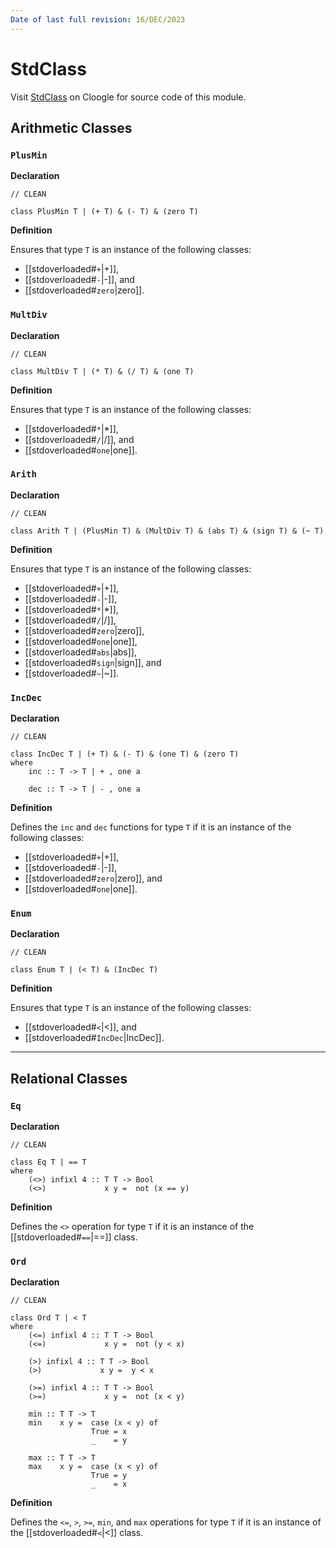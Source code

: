 ```yaml
---
Date of last full revision: 16/DEC/2023
---
```


# StdClass

Visit [StdClass](https://cloogle.org/src/#base-stdenv/StdClass;icl;line=1) on Cloogle for source code of this module.

## Arithmetic Classes

### `PlusMin`

**Declaration**

```clean
// CLEAN

class PlusMin T | (+ T) & (- T) & (zero T)
```

**Definition**

Ensures that type `T` is an instance of the following classes:

- [[stdoverloaded#`+`|+]],
- [[stdoverloaded#`-`|-]], and
- [[stdoverloaded#`zero`|zero]].

### `MultDiv`

**Declaration**

```clean
// CLEAN

class MultDiv T | (* T) & (/ T) & (one T)
```

**Definition**

Ensures that type `T` is an instance of the following classes:

- [[stdoverloaded#`*`|*]],
- [[stdoverloaded#`/`|/]], and
- [[stdoverloaded#`one`|one]].

### `Arith`

**Declaration**

```clean
// CLEAN

class Arith T | (PlusMin T) & (MultDiv T) & (abs T) & (sign T) & (~ T)
```

**Definition**

Ensures that type `T` is an instance of the following classes:

- [[stdoverloaded#`+`|+]],
- [[stdoverloaded#`-`|-]],
- [[stdoverloaded#`*`|*]],
- [[stdoverloaded#`/`|/]],
- [[stdoverloaded#`zero`|zero]],
- [[stdoverloaded#`one`|one]],
- [[stdoverloaded#`abs`|abs]],
- [[stdoverloaded#`sign`|sign]], and
- [[stdoverloaded#`~`|~]].

### `IncDec`

**Declaration**

```clean
// CLEAN

class IncDec T | (+ T) & (- T) & (one T) & (zero T)
where
    inc :: T -> T | + , one a

    dec :: T -> T | - , one a
```

**Definition**

Defines the `inc` and `dec` functions for type `T` if it is an instance of the following classes:

- [[stdoverloaded#`+`|+]],
- [[stdoverloaded#`-`|-]],
- [[stdoverloaded#`zero`|zero]], and
- [[stdoverloaded#`one`|one]].

### `Enum`

**Declaration**

```clean
// CLEAN

class Enum T | (< T) & (IncDec T)
```

**Definition**

Ensures that type `T` is an instance of the following classes:

- [[stdoverloaded#`<`|<]], and
- [[stdoverloaded#`IncDec`|IncDec]].

---

## Relational Classes

### `Eq`

**Declaration**

```clean
// CLEAN

class Eq T | == T
where
    (<>) infixl 4 :: T T -> Bool
    (<>)             x y =  not (x == y)
```

**Definition**

Defines the `<>` operation for type `T` if it is an instance of the [[stdoverloaded#`==`|==]] class.

### `Ord`

**Declaration**

```clean
// CLEAN

class Ord T | < T
where
    (<=) infixl 4 :: T T -> Bool
    (<=)             x y =  not (y < x)

    (>) infixl 4 :: T T -> Bool
    (>)             x y =  y < x

    (>=) infixl 4 :: T T -> Bool
    (>=)             x y =  not (x < y)

    min :: T T -> T
    min    x y =  case (x < y) of
                  True = x
                  _    = y

    max :: T T -> T
    max    x y =  case (x < y) of
                  True = y
                  _    = x
```

**Definition**

Defines the `<=`, `>`, `>=`, `min`, and `max` operations for type `T` if it is an instance of the [[stdoverloaded#`<`|<]] class.
